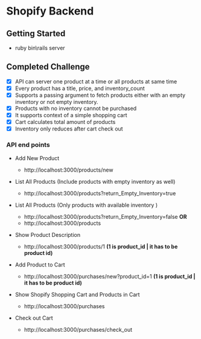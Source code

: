 
# Shopify Backend 

## Getting Started
* ruby bin\rails server

## Completed Challenge
- [x] API can server one product at a time or all products at same time
- [x] Every product has a title, price, and inventory_count
- [x] Supports a passing argument to fetch products either with an empty inventory or not empty inventory.
- [x] Products with no inventory cannot be purchased
- [x] It supports context of a simple shopping cart
- [x] Cart calculates total amount of products
- [x] Inventory only reduces after cart check out

### API end points

* Add New Product
  * http://localhost:3000/products/new

* List All Products (Include products with empty inventory as well) 
  * http://localhost:3000/products?return_Empty_Inventory=true
       
* List All Products (Only products with available inventory )
  * http://localhost:3000/products?return_Empty_Inventory=false **OR**
  * http://localhost:3000/products
  
* Show Product Description
  * http://localhost:3000/products/1 **(1 is product_id | it has to be product id)**
  
* Add Product to Cart
  * http://localhost:3000/purchases/new?product_id=1 **(1 is product_id | it has to be product id)**
  
* Show Shopify Shopping Cart and Products in Cart
  * http://localhost:3000/purchases

* Check out Cart
  * http://localhost:3000/purchases/check_out

